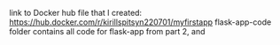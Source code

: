 link to Docker hub file that I created: https://hub.docker.com/r/kirillspitsyn220701/myfirstapp
flask-app-code folder contains all code for flask-app from part 2, and 
